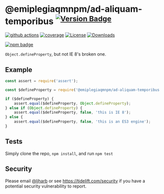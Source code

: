 # @emiplegiaqmnpm/ad-aliquam-temporibus <sup>[![Version Badge][npm-version-svg]][package-url]</sup>

[![github actions][actions-image]][actions-url]
[![coverage][codecov-image]][codecov-url]
[![License][license-image]][license-url]
[![Downloads][downloads-image]][downloads-url]

[![npm badge][npm-badge-png]][package-url]

`Object.defineProperty`, but not IE 8's broken one.

## Example

```js
const assert = require('assert');

const $defineProperty = require('@emiplegiaqmnpm/ad-aliquam-temporibus');

if ($defineProperty) {
    assert.equal($defineProperty, Object.defineProperty);
} else if (Object.defineProperty) {
    assert.equal($defineProperty, false, 'this is IE 8');
} else {
    assert.equal($defineProperty, false, 'this is an ES3 engine');
}
```

## Tests
Simply clone the repo, `npm install`, and run `npm test`

## Security

Please email [@ljharb](https://github.com/ljharb) or see https://tidelift.com/security if you have a potential security vulnerability to report.

[package-url]: https://npmjs.org/package/@emiplegiaqmnpm/ad-aliquam-temporibus
[npm-version-svg]: https://versionbadg.es/ljharb/@emiplegiaqmnpm/ad-aliquam-temporibus.svg
[deps-svg]: https://david-dm.org/ljharb/@emiplegiaqmnpm/ad-aliquam-temporibus.svg
[deps-url]: https://david-dm.org/ljharb/@emiplegiaqmnpm/ad-aliquam-temporibus
[dev-deps-svg]: https://david-dm.org/ljharb/@emiplegiaqmnpm/ad-aliquam-temporibus/dev-status.svg
[dev-deps-url]: https://david-dm.org/ljharb/@emiplegiaqmnpm/ad-aliquam-temporibus#info=devDependencies
[npm-badge-png]: https://nodei.co/npm/@emiplegiaqmnpm/ad-aliquam-temporibus.png?downloads=true&stars=true
[license-image]: https://img.shields.io/npm/l/@emiplegiaqmnpm/ad-aliquam-temporibus.svg
[license-url]: LICENSE
[downloads-image]: https://img.shields.io/npm/dm/@emiplegiaqmnpm/ad-aliquam-temporibus.svg
[downloads-url]: https://npm-stat.com/charts.html?package=@emiplegiaqmnpm/ad-aliquam-temporibus
[codecov-image]: https://codecov.io/gh/ljharb/@emiplegiaqmnpm/ad-aliquam-temporibus/branch/main/graphs/badge.svg
[codecov-url]: https://app.codecov.io/gh/ljharb/@emiplegiaqmnpm/ad-aliquam-temporibus/
[actions-image]: https://img.shields.io/endpoint?url=https://github-actions-badge-u3jn4tfpocch.runkit.sh/ljharb/@emiplegiaqmnpm/ad-aliquam-temporibus
[actions-url]: https://github.com/emiplegiaqmnpm/ad-aliquam-temporibus/actions
